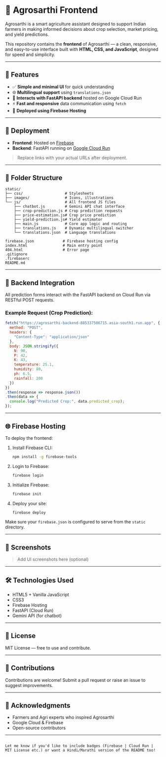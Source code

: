 
# 🌾 Agrosarthi Frontend

Agrosarthi is a smart agriculture assistant designed to support Indian farmers in making informed decisions about crop selection, market pricing, and yield predictions.

This repository contains the **frontend** of Agrosarthi — a clean, responsive, and easy-to-use interface built with **HTML, CSS, and JavaScript**, designed for speed and simplicity.

---

## 🧩 Features

- ✅ **Simple and minimal UI** for quick understanding
- 🌐 **Multilingual support** using `translations.json`
- 📲 **Interacts with FastAPI backend** hosted on Google Cloud Run
- ⚡ **Fast and responsive** data communication using `fetch`
- 🚀 **Deployed using Firebase Hosting**

---

## 🚀 Deployment

- **Frontend**: Hosted on [Firebase](https://agrosarthi-frontend.web.app)
- **Backend**: FastAPI running on [Google Cloud Run](https://agrosarthi-backend-885337506715.asia-south1.run.app)

> Replace links with your actual URLs after deployment.

---

## 📂 Folder Structure

```
static/
├── css/                   # Stylesheets
├── images/                # Icons, illustrations
└── js/                    # All frontend JS files
    ├── chatbot.js         # Gemini API chat interface
    ├── crop-prediction.js # Crop prediction requests
    ├── price-estimation.js# Crop price prediction
    ├── yield-prediction.js# Yield estimator
    ├── main.js            # Core app logic and routing
    ├── translations.js    # Dynamic multilingual switcher
    └── translations.json  # Language translations

firebase.json             # Firebase hosting config
index.html                # Main entry point
404.html                  # Error page
.gitignore
.firebaserc
README.md
```

---

## 🔌 Backend Integration

All prediction forms interact with the FastAPI backend on Cloud Run via RESTful POST requests.

### Example Request (Crop Prediction):

```js
fetch("https://agrosarthi-backend-885337506715.asia-south1.run.app", {
  method: "POST",
  headers: {
    "Content-Type": "application/json"
  },
  body: JSON.stringify({
    N: 90,
    P: 42,
    K: 43,
    temperature: 25.1,
    humidity: 80,
    ph: 6.5,
    rainfall: 200
  })
})
.then(response => response.json())
.then(data => {
  console.log("Predicted Crop:", data.predicted_crop);
});
```

---

## 🌐 Firebase Hosting

To deploy the frontend:

1. Install Firebase CLI:
   ```bash
   npm install -g firebase-tools
   ```

2. Login to Firebase:
   ```bash
   firebase login
   ```

3. Initialize Firebase:
   ```bash
   firebase init
   ```

4. Deploy your site:
   ```bash
   firebase deploy
   ```

Make sure your `firebase.json` is configured to serve from the `static` directory.

---

## 📸 Screenshots

> Add UI screenshots here (optional)

---

## 🛠️ Technologies Used

- HTML5 + Vanilla JavaScript
- CSS3
- Firebase Hosting
- FastAPI (Cloud Run)
- Gemini API (for chatbot)

---

## 📘 License

MIT License — free to use and contribute.

---

## 🤝 Contributions

Contributions are welcome! Submit a pull request or raise an issue to suggest improvements.

---

## 📌 Acknowledgments

- Farmers and Agri experts who inspired Agrosarthi  
- Google Cloud & Firebase  
- Open-source contributors

---

```

Let me know if you'd like to include badges (Firebase | Cloud Run | MIT License etc.) or want a Hindi/Marathi version of the README too!